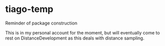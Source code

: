 # tiago-temp
Reminder of package construction


This is in my personal account for the moment, but will eventually come to rest on DistanceDevelopment as this deals with distance sampling.
